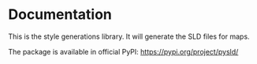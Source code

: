 # Documentation

This is the style generations library. It will generate the SLD files for maps.

The package is available in official PyPI: https://pypi.org/project/pysld/
